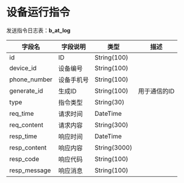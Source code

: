 # 设备运行指令

发送指令日志表：**b_at_log**

|字段名            |字段说明        |类型         |描述
|-----------------|---------------|------------|-----------------|
|id               |ID             |String(100)
|device_id        |设备编号         |String(100)
|phone_number     |设备手机号       |String(100)
|generate_id      |生成ID          |String(100) |用于通信的ID
|type             |指令类型         |String(30)
|req_time         |请求时间         |DateTime
|req_content      |请求内容         |String(300)
|resp_time        |响应时间         |DateTime
|resp_content     |响应内容         |String(3000)
|resp_code        |响应代码         |String(100)
|resp_message     |响应消息         |String(100)
